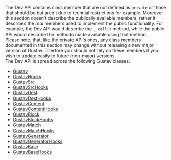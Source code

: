 The Dev API contains class member that are not defined as `private` or those that should be but aren't due to technial restrictions for example. Moreover this section doesn't describe the publically available members, rather it describes the *real* members used to implement the public functionality. For example, the Dev API would describe the `__call()` method, while the public API would describe the methods made available using that method.  
Please note, that, like the private API's ones, any class members documented in this section may change without releasing a new major version of Gustav. Therfore you should not rely on these members if you wish to update easily to future (non-major) versions.  
The Dev API is spread across the following Gustav classes.

+   [Gustav](Dev-API%3A-Gustav)
+   [GustavHooks](Dev-API%3A-GustavHooks)
+   [GustavSrc](Dev-API%3A-GustavSrc)
+   [GustavSrcHooks](Dev-API%3A-GustavSrcHooks)
+   [GustavDest](Dev-API%3A-GustavDest)
+   [GustavDestHooks](Dev-API%3A-GustavDestHooks)
+   [GustavContent](Dev-API%3A-GustavContent)
+   [GustavContentHooks](Dev-API%3A-GustavContentHooks)
+   [GustavBlock](Dev-API%3A-GustavBlock)
+   [GustavBlockHooks](Dev-API%3A-GustavBlockHooks)
+   [GustavMatch](Dev-API%3A-GustavMatch)
+   [GustavMatchHooks](Dev-API%3A-GustavMatchHooks)
+   [GustavGenerator](Dev-API%3A-GustavGenerator)
+   [GustavGeneratorHooks](Dev-API%3A-GustavGeneratorHooks)
+   [GustavBase](Dev-API%3A-GustavBase)
+   [GustavBaseHooks](Dev-API%3A-GustavBaseHooks)
